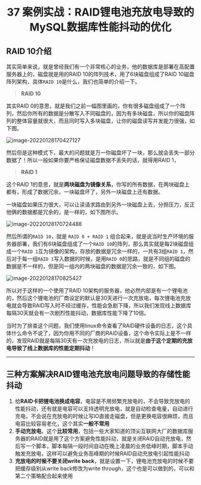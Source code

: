 <h1 align="center">37 案例实战：RAID锂电池充放电导致的MySQL数据库性能抖动的优化</h1>



## RAID 10介绍

其实简单来说，就是曾经我们有一个非常核心的业务，他的数据库是部署在高配置服务器上的，磁盘就是用的RAID 10的阵列技术，用了6块磁盘组成了RAID 10磁盘阵列架构，具体`RAID 10`是什么，我们也简单的介绍一下。

> **RAID 10**

其实RAID 0的意思，就是我们之前一幅图里画的，你有很多磁盘组成了一个阵列，然后你所有的数据是分散写入不同磁盘的，因为有多块磁盘，所以你的磁盘阵列的整体容量就很大，而且同时写入多块磁盘，让你的磁盘读写并发能力很强，如下图。

<img src="https://studyimages.oss-cn-beijing.aliyuncs.com/img/mysql/34-63/202210201137483.png" alt="image-20220128170427127" />

然后但是这种模式下，最大的问题就是万一你磁盘坏了一块，那么就会丢失一部分数据了！所以一般如果你要严格保证磁盘数据不丢失的话，就得用RAID 1，

> **RAID 1**

这个RAID 1的意思，就是**两块磁盘为镜像关系**，你写的所有数据，在两块磁盘上都有，形成了数据冗余，一块磁盘坏了，另外一块磁盘上还有数据。

一块磁盘如果压力很大，可以让读请求路由到另外一块磁盘上去，分担压力，反正他俩的数据都是冗余的，是一样的，如下图所示。

<img src="https://studyimages.oss-cn-beijing.aliyuncs.com/img/mysql/34-63/202210201137484.png" alt="image-20220128170724488" />

然后所谓的`RAID 10`，就是 `RAID 0 + RAID 1` 组合起来，就是说当时生产环境的服务器部署，我们有6块磁盘组成了一个`RAID 10`的阵列，那么其实就是每2块磁盘组成一个`RAID 1`互为镜像的架构，存放的数据是冗余一样的，一共有3组`RAID 1`，然后对于每一组`RAID 1`写入数据的时候，是用`RAID 0`的思路，就是不同组的磁盘的数据是不一样的，但是同一组内的两块磁盘的数据是冗余一致的，如下图。

<img src="https://studyimages.oss-cn-beijing.aliyuncs.com/img/mysql/34-63/202210201137485.png" alt="image-20220128170825427" />

所以对于这样的一个使用了RAID 10架构的服务器，他必然内部是有一个锂电池的，然后这个锂电池的厂商设定的默认是30天进行一次充放电，每次锂电池充放电就会导致RAID写入时不经过缓存，性能会急剧下降，所以我们发现线上数据库每隔30天就会有一次剧烈性能抖动，数据库性能下降了10倍。

当时为了排查这个问题，我们使用linux命令查看了RAID硬件设备的日志，这个具体什么命令不说了，因为你用不同的厂商的RAID设备，这个命令实际上是不一样的，发现RAID就是每隔30天有一次充放电的日志，所以就是**由于这个定期的充放电导致了线上数据库的性能定期抖动**！



---

## 三种方案解决RAID锂电池充放电问题导致的存储性能抖动



1. 给**RAID卡把锂电池换成电容**，电容是不用频繁充放电的，不会导致充放电的性能抖动，还有就是电容可以支持透明充放电，就是自动检查电量，自动进行充电，不会说在充放电的时候让写IO直接走磁盘，但是更换电容很麻烦，而且电容比较容易老化，这个其实**一般不常用**
2. **手动充放电**，这个**比较常用**，包括一些大家知道的顶尖互联网大厂的数据库服务器的RAID就是用了这个方案避免性能抖动，就是关闭RAID自动充放电，然后写一个脚本，脚本每隔一段时间自动在晚上凌晨的业务低峰时期，脚本手动触发充放电，这样可以避免业务高峰期的时候RAID自动充放电引起性能抖动
3. **充放电的时候不要关闭write back**，就是设置一下，锂电池充放电的时候不要把缓存级别从write back修改为write through，这个也是可以做到的，可以和第二个策略配合起来使用

